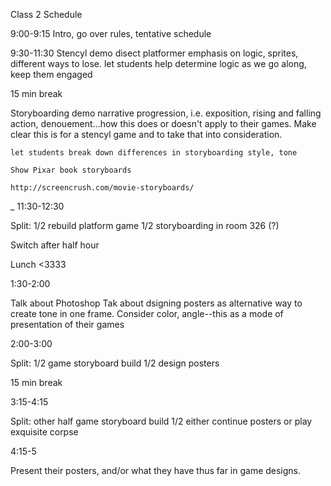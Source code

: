 Class 2 Schedule

9:00-9:15
Intro, go over rules, tentative schedule

9:30-11:30
Stencyl demo
	disect platformer
		emphasis on logic, sprites, different ways to lose.
		let students help determine logic as we go along, keep them engaged

15 min break

Storyboarding demo
	narrative progression, i.e. exposition, rising and falling action, denouement...how this does or doesn't apply to their games. Make clear this is for a stencyl game and to take that into consideration.

	let students break down differences in storyboarding style, tone

	Show Pixar book storyboards

	http://screencrush.com/movie-storyboards/

_
11:30-12:30

Split: 1/2 rebuild platform game
		1/2 storyboarding in room 326 (?)

Switch after half hour 

Lunch <3333

1:30-2:00

Talk about Photoshop
Tak about dsigning posters as alternative way to create tone in one frame. Consider color, angle--this as a mode of presentation of their games

2:00-3:00

Split: 1/2 game storyboard build 
	1/2 design posters

15 min break

3:15-4:15

Split: other half game storyboard build
1/2 either continue posters or play exquisite corpse

4:15-5

Present their posters, and/or what they have thus far in game designs.
